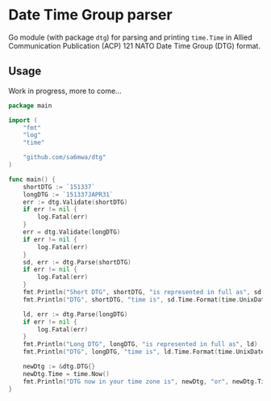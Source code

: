 # Date Time Group parser

Go module (with package `dtg`) for parsing and printing `time.Time` in Allied
Communication Publication (ACP) 121 NATO Date Time Group (DTG) format.

## Usage

Work in progress, more to come...

```go
package main

import (
	"fmt"
	"log"
	"time"

	"github.com/sa6mwa/dtg"
)

func main() {
	shortDTG := `151337`
	longDTG := `151337JAPR31`
	err := dtg.Validate(shortDTG)
	if err != nil {
		log.Fatal(err)
	}
	err = dtg.Validate(longDTG)
	if err != nil {
		log.Fatal(err)
	}
	sd, err := dtg.Parse(shortDTG)
	if err != nil {
		log.Fatal(err)
	}
	fmt.Println("Short DTG", shortDTG, "is represented in full as", sd.String())
	fmt.Println("DTG", shortDTG, "time is", sd.Time.Format(time.UnixDate))

	ld, err := dtg.Parse(longDTG)
	if err != nil {
		log.Fatal(err)
	}
	fmt.Println("Long DTG", longDTG, "is represented in full as", ld)
	fmt.Println("DTG", longDTG, "time is", ld.Time.Format(time.UnixDate))

	newDtg := &dtg.DTG{}
	newDtg.Time = time.Now()
	fmt.Println("DTG now in your time zone is", newDtg, "or", newDtg.Time.Format(time.UnixDate))
}
```

